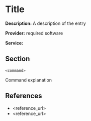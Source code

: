 # Title

**Description:** A description of the entry

**Provider:** required software

**Service:**

## Section

```
<command>
```

Command explanation
  
## References
* <reference_url>
* <reference_url>
